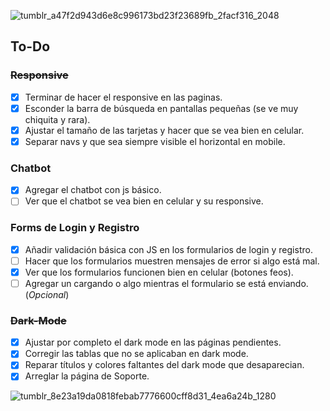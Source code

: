 ![tumblr_a47f2d943d6e8c996173bd23f23689fb_2facf316_2048](https://github.com/user-attachments/assets/7ea03af3-6717-4233-bb2a-5b013ebf5d0e)


## To-Do 

### ~~Responsive~~
- [x] Terminar de hacer el responsive en las paginas.
- [x] Esconder la barra de búsqueda en pantallas pequeñas (se ve muy chiquita y rara).
- [x] Ajustar el tamaño de las tarjetas y hacer que se vea bien en celular.
- [x] Separar navs y que sea siempre visible el horizontal en mobile.

### Chatbot
- [x] Agregar el chatbot con js básico.
- [ ] Ver que el chatbot se vea bien en celular y su responsive.

### Forms de Login y Registro
- [x] Añadir validación básica con JS en los formularios de login y registro.
- [ ] Hacer que los formularios muestren mensajes de error si algo está mal.
- [x] Ver que los formularios funcionen bien en celular (botones feos).
- [ ] Agregar un cargando o algo mientras el formulario se está enviando. (*Opcional*)

### ~~Dark-Mode~~
- [x] Ajustar por completo el dark mode en las páginas pendientes.
- [x] Corregir las tablas que no se aplicaban en dark mode.
- [x] Reparar títulos y colores faltantes del dark mode que desaparecian.
- [x] Arreglar la página de Soporte.

![tumblr_8e23a19da0818febab7776600cff8d31_4ea6a24b_1280](https://github.com/user-attachments/assets/dc5fc36c-35eb-4464-a697-dd7fba404233)
